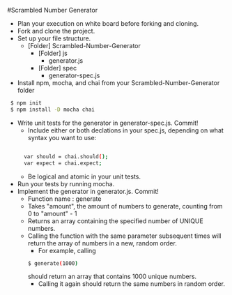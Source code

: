 #Scrambled Number Generator

- Plan your execution on white board before forking and cloning.
- Fork and clone the project.
- Set up your file structure.
  - [Folder] Scrambled-Number-Generator
    - [Folder] js
      - generator.js
    - [Folder] spec
      - generator-spec.js
- Install npm, mocha, and chai from your Scrambled-Number-Generator folder
 ```sh
  $ npm init
  $ npm install -D mocha chai
 ```
- Write unit tests for the generator in generator-spec.js. Commit!
  - Include either or both declations in your spec.js, depending on what syntax you want to use:
  ```sh

    var should = chai.should();
    var expect = chai.expect;

  ```
  - Be logical and atomic in your unit tests.
- Run your tests by running mocha.
- Implement the generator in generator.js. Commit!
  - Function name : generate
  - Takes "amount", the amount of numbers to generate, counting from 0 to "amount" - 1
  - Returns an array containing the specified number of UNIQUE numbers.
  - Calling the function with the same parameter subsequent times will return the array of numbers in a new, random order.
    - For example, calling
    ```sh
    $ generate(1000)
    ```
    should return an array that contains 1000 unique numbers.
    - Calling it again should return the same numbers in random order.